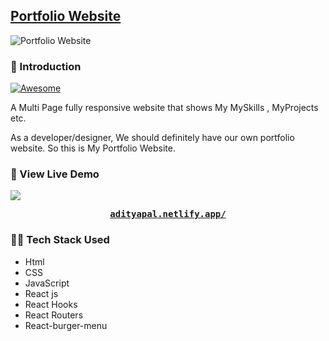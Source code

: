 
## [Portfolio Website](https://adityapal.netlify.app/)
![Portfolio Website](https://raw.githubusercontent.com/adityapal87/My-Portfolio/main/src/assets/portfolio.png)

### 📌 Introduction

[![Awesome](https://awesome.re/badge.svg)](https://awesome.re)

A  Multi Page fully responsive website that shows My MySkills , MyProjects etc.

As a developer/designer, We should definitely have our own portfolio website. So this is My Portfolio Website.



### 🚀 View Live Demo
<img src="https://img.shields.io/badge/website-up-greene" />

<pre><center><a href="https://adityapal.netlify.app/"><b>adityapal.netlify.app/</b></a></center></pre>

### 👨‍💻 Tech Stack Used

- Html
- CSS
- JavaScript
- React js
- React Hooks
- React Routers
- React-burger-menu